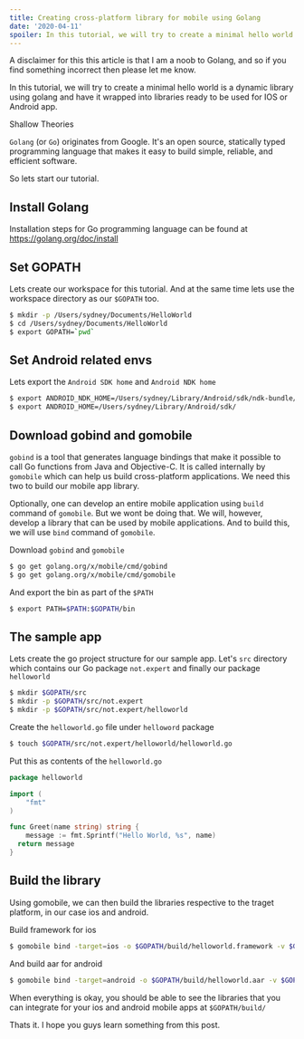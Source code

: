 ```yaml
---
title: Creating cross-platform library for mobile using Golang
date: '2020-04-11'
spoiler: In this tutorial, we will try to create a minimal hello world is a dynamic library using golang and have it wrapped into libraries ready to be used for IOS or Android app.
---
```


A disclaimer for this this article is that I am a noob to Golang, and so if you find something incorrect then please let me know.

In this tutorial, we will try to create a minimal hello world is a dynamic library using golang and have it wrapped into libraries ready to be used for IOS or Android app.

Shallow Theories

`Golang` (or `Go`) originates from Google. It's an open source, statically typed programming language that makes it easy to build simple, reliable, and efficient software.

So lets start our tutorial.

## Install Golang
Installation steps for Go programming language can be found at https://golang.org/doc/install

## Set GOPATH
Lets create our workspace for this tutorial. And at the same time lets use the workspace directory as our `$GOPATH` too.

```sh
$ mkdir -p /Users/sydney/Documents/HelloWorld
$ cd /Users/sydney/Documents/HelloWorld
$ export GOPATH=`pwd`
``` 

## Set Android related envs
Lets export the `Android SDK home` and `Android NDK home`
```sh
$ export ANDROID_NDK_HOME=/Users/sydney/Library/Android/sdk/ndk-bundle/
$ export ANDROID_HOME=/Users/sydney/Library/Android/sdk/
``` 

## Download gobind and gomobile
`gobind` is a tool that generates language bindings that make it possible to call Go functions from Java and Objective-C. It is called internally by `gomobile` which can help us build cross-platform applications. We need this two to build our mobile app library.

Optionally, one can develop an entire mobile application using `build` command of `gomobile`. But we wont be doing that. We will, however, develop a library that can be used by mobile applications. And to build this, we will use `bind` command of `gomobile`.

Download `gobind` and `gomobile`

```sh
$ go get golang.org/x/mobile/cmd/gobind
$ go get golang.org/x/mobile/cmd/gomobile
``` 

And export the bin as part of the `$PATH`
```sh
$ export PATH=$PATH:$GOPATH/bin
``` 

## The sample app

Lets create the go project structure for our sample app. Let's `src` directory which contains our Go package `not.expert` and finally our package `helloworld`

```sh
$ mkdir $GOPATH/src
$ mkdir -p $GOPATH/src/not.expert
$ mkdir -p $GOPATH/src/not.expert/helloworld

``` 

Create the `helloworld.go` file under `helloword` package
```sh
$ touch $GOPATH/src/not.expert/helloworld/helloworld.go
``` 

Put this as contents of the `helloworld.go` 

```go
package helloworld

import (
	"fmt"
)

func Greet(name string) string {
	message := fmt.Sprintf("Hello World, %s", name)
  return message
}
```

## Build the library
Using gomobile, we can then build the libraries respective to the traget platform, in our case ios and android.

Build framework for ios
```sh
$ gomobile bind -target=ios -o $GOPATH/build/helloworld.framework -v $GOPATH/src/not.expert/helloworld
```

And build aar for android
```sh
$ gomobile bind -target=android -o $GOPATH/build/helloworld.aar -v $GOPATH/src/not.expert/helloworld
```

When everything is okay, you should be able to see the libraries that you can integrate for your ios and android mobile apps at `$GOPATH/build/`

Thats it. I hope you guys learn something from this post.














